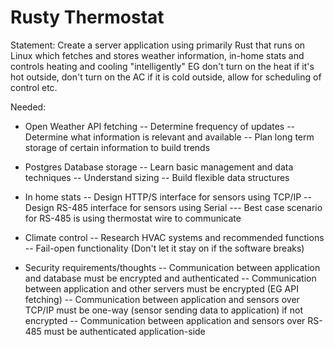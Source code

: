 # Rusty Thermostat
 
Statement: Create a server application using primarily Rust that runs on Linux which fetches and stores weather information, in-home stats and controls heating and cooling "intelligently" EG don't turn on the heat if it's hot outside, don't turn on the AC if it is cold outside, allow for scheduling of control etc.

Needed:
- Open Weather API fetching
-- Determine frequency of updates
-- Determine what information is relevant and available
-- Plan long term storage of certain information to build trends

- Postgres Database storage
-- Learn basic management and data techniques
-- Understand sizing
-- Build flexible data structures

- In home stats
-- Design HTTP/S interface for sensors using TCP/IP
-- Design RS-485 interface for sensors using Serial
--- Best case scenario for RS-485 is using thermostat wire to communicate

- Climate control
-- Research HVAC systems and recommended functions
-- Fail-open functionality (Don't let it stay on if the software breaks)

- Security requirements/thoughts
-- Communication between application and database must be encrypted and authenticated
-- Communication between application and other servers must be encrypted (EG API fetching)
-- Communication between application and sensors over TCP/IP must be one-way (sensor sending data to application) if not encrypted
-- Communication between application and sensors over RS-485 must be authenticated application-side
